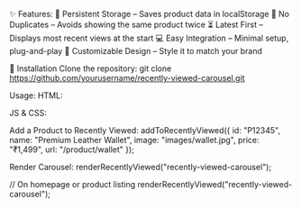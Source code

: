 ✨ Features:
📌 Persistent Storage – Saves product data in localStorage
🔄 No Duplicates – Avoids showing the same product twice
⏳ Latest First – Displays most recent views at the start
💻 Easy Integration – Minimal setup, plug-and-play
🎨 Customizable Design – Style it to match your brand

📂 Installation
Clone the repository:
git clone https://github.com/yourusername/recently-viewed-carousel.git

Usage:
HTML:
<div id="recently-viewed-carousel"></div>

JS & CSS:
<link rel="stylesheet" href="carousel.css">
<script src="carousel.js"></script>

Add a Product to Recently Viewed:
addToRecentlyViewed({
    id: "P12345",
    name: "Premium Leather Wallet",
    image: "images/wallet.jpg",
    price: "₹1,499",
    url: "/product/wallet"
});

Render Carousel:
renderRecentlyViewed("recently-viewed-carousel");

// On homepage or product listing
renderRecentlyViewed("recently-viewed-carousel");
